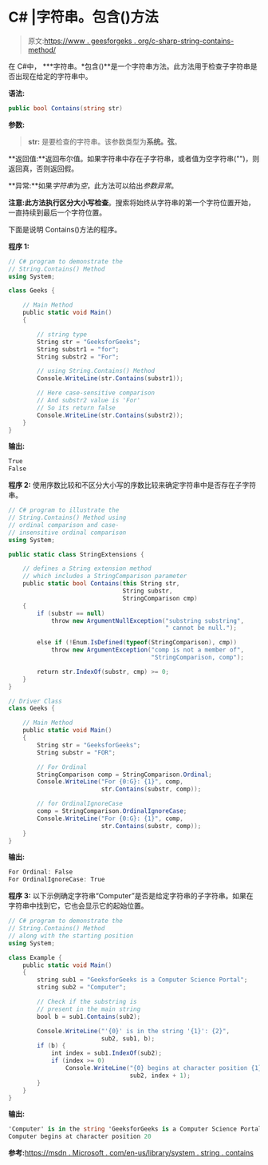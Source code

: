 # C# |字符串。包含()方法

> 原文:[https://www . geesforgeks . org/c-sharp-string-contains-method/](https://www.geeksforgeeks.org/c-sharp-string-contains-method/)

在 C#中， ***字符串。*包含()**是一个字符串方法。此方法用于检查子字符串是否出现在给定的字符串中。

**语法:**

```cs
public bool Contains(string str)
```

**参数:**

> **str:** 是要检查的字符串。该参数类型为**系统。弦**。

**返回值:**返回布尔值。如果字符串中存在子字符串，或者值为空字符串("")，则返回真，否则返回假。

**异常:**如果*字符串*为*空*，此方法可以给出*参数异常*。

**注意:**此方法执行**区分大小写检查**。搜索将始终从字符串的第一个字符位置开始，一直持续到最后一个字符位置。

下面是说明 Contains()方法的程序。

**程序 1:**

```cs
// C# program to demonstrate the
// String.Contains() Method
using System;

class Geeks {

    // Main Method
    public static void Main()
    {

        // string type
        String str = "GeeksforGeeks";
        String substr1 = "for";
        String substr2 = "For";

        // using String.Contains() Method
        Console.WriteLine(str.Contains(substr1));

        // Here case-sensitive comparison
        // And substr2 value is 'For'
        // So its return false
        Console.WriteLine(str.Contains(substr2));
    }
}
```

**输出:**

```cs
True
False

```

**程序 2:** 使用序数比较和不区分大小写的序数比较来确定字符串中是否存在子字符串。

```cs
// C# program to illustrate the
// String.Contains() Method using
// ordinal comparison and case-
// insensitive ordinal comparison
using System;

public static class StringExtensions {

    // defines a String extension method
    // which includes a StringComparison parameter
    public static bool Contains(this String str,
                                String substr,
                                StringComparison cmp)
    {
        if (substr == null)
            throw new ArgumentNullException("substring substring",
                                            " cannot be null.");

        else if (!Enum.IsDefined(typeof(StringComparison), cmp))
            throw new ArgumentException("comp is not a member of",
                                        "StringComparison, comp");

        return str.IndexOf(substr, cmp) >= 0;
    }
}

// Driver Class
class Geeks {

    // Main Method
    public static void Main()
    {
        String str = "GeeksforGeeks";
        String substr = "FOR";

        // For Ordinal
        StringComparison comp = StringComparison.Ordinal;
        Console.WriteLine("For {0:G}: {1}", comp,
                          str.Contains(substr, comp));

        // for OrdinalIgnoreCase
        comp = StringComparison.OrdinalIgnoreCase;
        Console.WriteLine("For {0:G}: {1}", comp,
                          str.Contains(substr, comp));
    }
}
```

**输出:**

```cs
For Ordinal: False
For OrdinalIgnoreCase: True

```

**程序 3:** 以下示例确定字符串“Computer”是否是给定字符串的子字符串。如果在字符串中找到它，它也会显示它的起始位置。

```cs
// C# program to demonstrate the
// String.Contains() Method
// along with the starting position
using System;

class Example {
    public static void Main()
    {
        string sub1 = "GeeksforGeeks is a Computer Science Portal";
        string sub2 = "Computer";

        // Check if the substring is
        // present in the main string
        bool b = sub1.Contains(sub2);

        Console.WriteLine("'{0}' is in the string '{1}': {2}",
                          sub2, sub1, b);
        if (b) {
            int index = sub1.IndexOf(sub2);
            if (index >= 0)
                Console.WriteLine("{0} begins at character position {1}",
                                  sub2, index + 1);
        }
    }
}
```

**输出:**

```cs
'Computer' is in the string 'GeeksforGeeks is a Computer Science Portal': True
Computer begins at character position 20

```

**参考:**[https://msdn . Microsoft . com/en-us/library/system . string . contains](https://msdn.microsoft.com/en-us/library/dy85x1sa(v=vs.110).aspx)